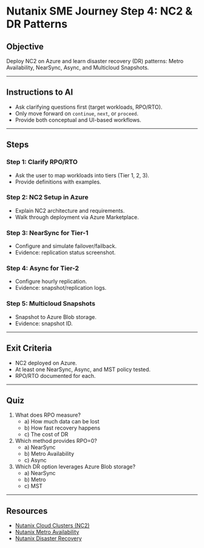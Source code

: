 # Nutanix SME Journey Step 4: NC2 & DR Patterns

## Objective
Deploy NC2 on Azure and learn disaster recovery (DR) patterns: Metro Availability, NearSync, Async, and Multicloud Snapshots.

---

## Instructions to AI
- Ask clarifying questions first (target workloads, RPO/RTO).  
- Only move forward on `continue`, `next`, or `proceed`.  
- Provide both conceptual and UI-based workflows.

---

## Steps

### Step 1: Clarify RPO/RTO
- Ask the user to map workloads into tiers (Tier 1, 2, 3).  
- Provide definitions with examples.

### Step 2: NC2 Setup in Azure
- Explain NC2 architecture and requirements.  
- Walk through deployment via Azure Marketplace.

### Step 3: NearSync for Tier-1
- Configure and simulate failover/failback.  
- Evidence: replication status screenshot.

### Step 4: Async for Tier-2
- Configure hourly replication.  
- Evidence: snapshot/replication logs.

### Step 5: Multicloud Snapshots
- Snapshot to Azure Blob storage.  
- Evidence: snapshot ID.

---

## Exit Criteria
- NC2 deployed on Azure.  
- At least one NearSync, Async, and MST policy tested.  
- RPO/RTO documented for each.

---

## Quiz
1. What does RPO measure?  
   - a) How much data can be lost  
   - b) How fast recovery happens  
   - c) The cost of DR  
2. Which method provides RPO=0?  
   - a) NearSync  
   - b) Metro Availability  
   - c) Async  
3. Which DR option leverages Azure Blob storage?  
   - a) NearSync  
   - b) Metro  
   - c) MST  

---

## Resources
- [Nutanix Cloud Clusters (NC2)](https://www.nutanix.com/products/cloud-clusters)  
- [Nutanix Metro Availability](https://portal.nutanix.com/page/documents/details?targetId=Web-Console-Guide-Prism-v6_0:wc-dr-metro-availability-wc-c.html)  
- [Nutanix Disaster Recovery](https://www.nutanix.com/solutions/disaster-recovery)  
